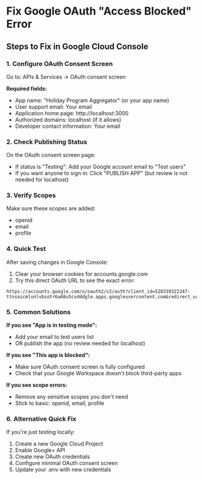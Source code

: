 # Fix Google OAuth "Access Blocked" Error

## Steps to Fix in Google Cloud Console

### 1. Configure OAuth Consent Screen
Go to: APIs & Services → OAuth consent screen

**Required fields:**
- App name: "Holiday Program Aggregator" (or your app name)
- User support email: Your email
- Application home page: http://localhost:3000
- Authorized domains: localhost (if it allows)
- Developer contact information: Your email

### 2. Check Publishing Status
On the OAuth consent screen page:
- If status is "Testing": Add your Google account email to "Test users"
- If you want anyone to sign in: Click "PUBLISH APP" (but review is not needed for localhost)

### 3. Verify Scopes
Make sure these scopes are added:
- openid
- email
- profile

### 4. Quick Test
After saving changes in Google Console:

1. Clear your browser cookies for accounts.google.com
2. Try this direct OAuth URL to see the exact error:

```
https://accounts.google.com/o/oauth2/v2/auth?client_id=528339322247-ttnsoicmlunlvbsotr6a68u5cvdddgle.apps.googleusercontent.com&redirect_uri=http%3A%2F%2Flocalhost%3A3000%2Fapi%2Fauth%2Fcallback%2Fgoogle&response_type=code&scope=openid+email+profile&access_type=offline&prompt=consent
```

### 5. Common Solutions

**If you see "App is in testing mode":**
- Add your email to test users list
- OR publish the app (no review needed for localhost)

**If you see "This app is blocked":**
- Make sure OAuth consent screen is fully configured
- Check that your Google Workspace doesn't block third-party apps

**If you see scope errors:**
- Remove any sensitive scopes you don't need
- Stick to basic: openid, email, profile

### 6. Alternative Quick Fix
If you're just testing locally:
1. Create a new Google Cloud Project
2. Enable Google+ API
3. Create new OAuth credentials
4. Configure minimal OAuth consent screen
5. Update your .env with new credentials